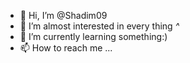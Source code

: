 - 👋 Hi, I’m @Shadim09
- 👀 I’m  almost interested in every thing *^*
- 🌱 I’m currently learning something:)
- 📫 How to reach me ...

<!---
Shadim09/Shadim09 is a ✨ special ✨ repository because its `README.md` (this file) appears on your GitHub profile.
You can click the Preview link to take a look at your changes.
--->
